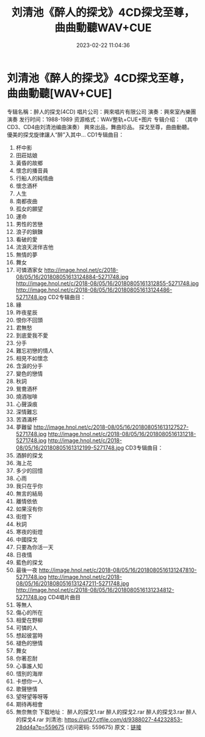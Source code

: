 ﻿---
title: 刘清池《醉人的探戈》4CD探戈至尊，曲曲動聽WAV+CUE
date: 2023-02-22 11:04:36
categories: 古典音乐、新世纪、纯音雅乐
tags: 纯音雅乐
---
# 刘清池《醉人的探戈》4CD探戈至尊，曲曲動聽[WAV+CUE]

专辑名稱：醉人的探戈(4CD)
唱片公司：興來唱片有限公司
演奏：興來室內樂團演奏
发行时间：1988-1989
资源格式：WAV整轨+CUE+图片
专辑介绍：
（其中CD3、CD4由刘清池编曲演奏）
興來出品，舞曲珍品。
探戈至尊，曲曲動聽。
優美的探戈旋律讓人“醉”入其中...
CD1专辑曲目：
01. 杯中影
02. 田莊姑娘
03. 黃昏的故鄉
04. 懷念的播音員
05. 行船人的純情曲
06. 懷念酒杯
07. 人生
08. 南都夜曲
09. 孤女的願望
10. 運命
11. 男性的苦戀
12. 浪子的鎖鍊
13. 看破的愛
14. 流浪天涯伴吉他
15. 無情的夢
16. 舞女
17. 可憐酒家女
http://image.hnol.net/c/2018-08/05/16/201808051613124884-5271748.jpg
http://image.hnol.net/c/2018-08/05/16/20180805161312855-5271748.jpg
http://image.hnol.net/c/2018-08/05/16/201808051613124486-5271748.jpg
CD2专辑曲目：
01. 緣
02. 昨夜星辰
04. 恨你不回頭
05. 君無愁
06. 到底愛我不愛
07. 分手
08. 難忘初戀的情人
09. 相見不如懷念
10. 含淚的分手
11. 變色的戀情
12. 秋詞
13. 鴛鴦酒杯
14. 燒酒咖啡
15. 心聲淚痕
16. 深情難忘
17. 苦酒滿杯
18. 夢難留
http://image.hnol.net/c/2018-08/05/16/201808051613127527-5271748.jpg
http://image.hnol.net/c/2018-08/05/16/2018080516131218-5271748.jpg
http://image.hnol.net/c/2018-08/05/16/20180805161312199-5271748.jpg
CD3专辑曲目：
01. 酒醉的探戈
02. 海上花
03. 多少的回憶
04. 心雨
05. 我只在乎你
06. 無言的結局
07. 離情依依
08. 如果沒有你
09. 街燈下
10. 秋詞
11. 寒夜的街燈
12. 中國探戈
13. 只要為你活一天
14. 日夜情
15. 藍色的探戈
16. 最後一夜
http://image.hnol.net/c/2018-08/05/16/2018080516131247810-5271748.jpg
http://image.hnol.net/c/2018-08/05/16/2018080516131247211-5271748.jpg
http://image.hnol.net/c/2018-08/05/16/2018080516131234812-5271748.jpg
CD4唱片曲目
01. 等無人
02. 傷心的所在
03. 相愛在野柳
04. 可憐的人
05. 想起彼當時
06. 褪色的戀情
07. 舞女
08. 你著忍耐
09. 心事誰人知
10. 惜別的海岸
11. 卡想你一人
12. 歌聲戀情
13. 望呀望等呀等
14. 期待再相會
15. 無奈無奈
下载地址：
醉人的探戈1.rar
醉人的探戈2.rar
醉人的探戈3.rar
醉人的探戈4.rar
刘清池: https://url27.ctfile.com/d/9388027-44232853-28dd4a?p=559675
(访问密码: 559675)
原文：[链接](https://blog.sina.com.cn/s/blog_1647c7e76010310vd.html)